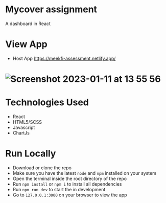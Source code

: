 # Mycover assignment

A dashboard in React 

# View App
  * Host App https://meekfi-assessment.netlify.app/

# ![Screenshot 2023-01-11 at 13 55 56](https://res.cloudinary.com/skybound/image/upload/v1682261809/Screenshot_2023-04-23_at_15.55.42.png)

# Technologies Used
  * React
  * HTML5/SCSS
  * Javascript
  * ChartJs

# Run Locally
  * Download or clone the repo
  * Make sure you have the latest `node` and `npm` installed on your system
  * Open the terminal inside the root directory of the repo
  * Run `npm install` or `npm i` to install all dependencies
  * Run `npm run dev` to start the in development
  * Go to `127.0.0.1:3000` on your browser to view the app

